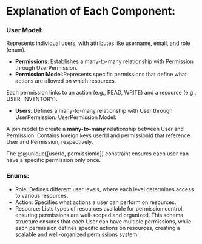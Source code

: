 # Explanation of Each Component:

### User Model:

Represents individual users, with attributes like username, email, and role (enum).
- __Permissions__: Establishes a many-to-many relationship with Permission through UserPermission.
- __Permission Model__:Represents specific permissions that define what actions are allowed on which resources.

Each permission links to an action (e.g., READ, WRITE) and a resource (e.g., USER, INVENTORY).

- __Users__: Defines a many-to-many relationship with User through UserPermission.
UserPermission Model:

A join model to create a **many-to-many** relationship between User and Permission.
Contains foreign keys userId and permissionId that reference User and Permission, respectively.

The @@unique([userId, permissionId]) constraint ensures each user can have a specific permission only once.

### Enums:

- Role: Defines different user levels, where each level determines access to various resources.
- Action: Specifies what actions a user can perform on resources.
- Resource: Lists types of resources available for permission control, ensuring permissions are well-scoped and organized.
This schema structure ensures that each User can have multiple permissions, while each permission defines specific actions on resources, creating a scalable and well-organized permissions system.